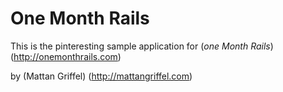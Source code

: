 # One Month Rails

This is the pinteresting sample application for
(*one Month Rails*) (http://onemonthrails.com)

by (Mattan Griffel) (http://mattangriffel.com)
